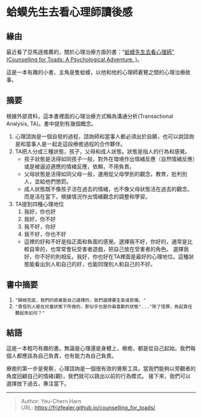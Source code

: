 # 蛤蟆先生去看心理師讀後感


## 緣由
最近看了亞馬遜推薦的，關於心理治療方面的書："[蛤蟆先生去看心理師" (Counselling for Toads: A Psychological Adventure.
)](https://www.amazon.com/%E8%9B%A4%E8%9F%86%E5%85%88%E7%94%9F%E5%8E%BB%E7%9C%8B%E5%BF%83%E7%90%86%E5%B8%AB%EF%BC%88%E6%9A%A2%E9%8A%B7300%E8%90%AC%E5%86%8A%EF%BC%81%E8%8B%B1%E5%9C%8B%E5%BF%83%E7%90%86%E8%AB%AE%E5%95%86%E7%B6%93%E5%85%B8%EF%BC%89-Traditional-Chinese-%E7%BE%85%E4%BC%AF%C2%B7%E7%8B%84%E4%BF%9D%E5%BE%B7-Robert-ebook/dp/B09R4L8GY2)。

這是一本有趣的小書，主角是隻蛤蟆，以他和他的心理師蒼鷺之間的心理治療故事。

## 摘要
根據外部資料，這本書裡面的心理治療方式稱為溝通分析(Transactional Analysis, TA)。書中提到有幾個概念。

1. 心理諮詢是一個自發的過程，諮詢師和當事人都必須出於自願，也可以說諮詢是和當事人是一起走這段療癒過程的合作夥伴。
2. TA把人分成三種狀態，孩子，父母和成人狀態。狀態是指人的行為和感覺。
    - 孩子狀態是活得如同孩子一般，對外在環境作出情緒反應（自然情緒反應）或是被逼迫適應的情緒反應，依賴，不用負責。
    - 父母狀態是活得如同父母一般，運用從父母學到的觀念，教育，批判別人，並給他們懲罰。
    - 成人狀態既不像孩子活在過去的情緒，也不像父母狀態活在過去的觀念。而是活在當下，根據情況作出情緒觀念的調整和學習。
3. TA提到四種心理地位
    1. 我好，你也好
    2. 我好，你不好
    3. 我不好，你好
    4. 我不好，你也不好
    - 這裡的好和不好是指正面和負面的感覺。選擇我不好，你好的，通常是比較自卑的，也常常會玩受害者遊戲，把自己放在受害者的角色。
  選擇我好，你不好的則相反。我好，你也好在TA裡面是最好的心理地位。這種狀態能看出別人和自己的好，也能同理別人和自己的不好。

## 書中摘要
1. `"歸根究底，我們的感覺是自己選擇的，我們選擇要生氣或悲傷。"`
2. `"責怪別人是在兒童狀態下所做的，那似乎也是你最喜歡的狀態"..."除了怪罪，負起責任聽起來如何？"`

## 結語
這是一本輕巧有趣的書。無論是心理還是身體上，療癒，都是從自己起始。我們每個人都應該為自己負責，也有能力為自己負責。

療癒的第一步是覺察，心理諮詢是一個很有效的覺察工具。當我們能夠以旁觀者的角度回顧自己的情緒(觀)，我們就可以跳出以前的行為模式。
接下來，我們可以選擇放下過去，專注當下。

---

> Author: Yeu-Chern Harn  
> URL: https://frizfealer.github.io/counselling_for_toads/  

